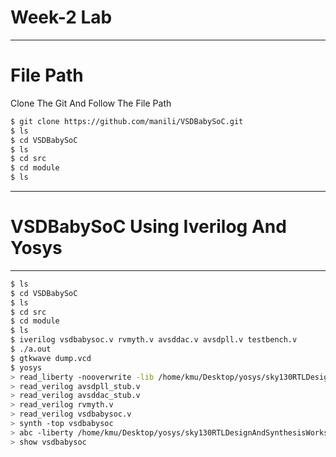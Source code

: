# Week-2  Lab
---
# File Path
Clone The Git And Follow The File Path
```bash
$ git clone https://github.com/manili/VSDBabySoC.git
$ ls
$ cd VSDBabySoC
$ ls
$ cd src
$ cd module
$ ls
```


---



# VSDBabySoC Using Iverilog And Yosys

---


```bash
$ ls
$ cd VSDBabySoC
$ ls
$ cd src
$ cd module
$ ls
$ iverilog vsdbabysoc.v rvmyth.v avsddac.v avsdpll.v testbench.v
$ ./a.out
$ gtkwave dump.vcd
$ yosys
> read_liberty -nooverwrite -lib /home/kmu/Desktop/yosys/sky130RTLDesignAndSynthesisWorkshop/verilog_files/open_pdks/sources/sky130_fd_sc_hd/timing/sky130_fd_sc_hd__tt_025C_1v80.lib
> read_verilog avsdpll_stub.v
> read_verilog avsddac_stub.v
> read_verilog rvmyth.v
> read_verilog vsdbabysoc.v
> synth -top vsdbabysoc
> abc -liberty /home/kmu/Desktop/yosys/sky130RTLDesignAndSynthesisWorkshop/verilog_files/open_pdks/sources/sky130_fd_sc_hd/timing/sky130_fd_sc_hd__tt_025C_1v80.lib
> show vsdbabysoc
```
